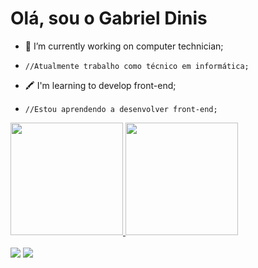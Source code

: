 # Olá, sou o Gabriel Dinis

- 🔧 I’m currently working on computer technician;
-     //Atualmente trabalho como técnico em informática;


- 🖍 I'm learning to develop front-end;
-     //Estou aprendendo a desenvolver front-end;

<div>
    <a href="https://github.com/dinismaker">
    <img height="180em" src="https://github-readme-stats.vercel.app/api?username=dinismaker&show_icons=true&theme=midnight-purple&include_all_commits=true&count_private=true"/>
    <img height="180em" src="https://github-readme-stats.vercel.app/api/top-langs/?username=dinismaker&layout=compact&langs_count=7&theme=midnight-purple"/>
</div>

  
<div style="display: inline_block"><br>
  <a href="https://instagram.com/dinismaker" target="_blank"><img src="https://img.shields.io/badge/-Instagram-%239644f4?style=for-the-badge&logo=instagram&logoColor=white" target="_blank"></a>
  <a href = "mailto:gabrieldinisdecamargo@hotmail.com"><img src="https://img.shields.io/badge/-Email-%23c1008a?style=for-the-badge&logo=gmail&logoColor=white"></a>

  
</div>

